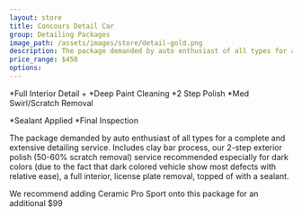 ```yaml
---
layout: store
title: Concours Detail Car
group: Detailing Packages
image_path: /assets/images/store/detail-gold.png
description: The package demanded by auto enthusiast of all types for a complete and extensive detailing service.
price_range: $458
options: 
---
```


*Full Interior Detail + *Deep Paint Cleaning *2 Step Polish *Med Swirl/Scratch Removal

*Sealant Applied *Final Inspection

The package demanded by auto enthusiast of all types for a complete and extensive detailing service. Includes clay bar process, our 2-step exterior polish (50-60% scratch removal) service recommended especially for dark colors (due to the fact that dark colored vehicle show most defects with relative ease), a full interior, license plate removal, topped of with a sealant.

We recommend adding Ceramic Pro Sport onto this package for an additional $99